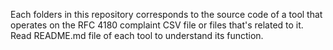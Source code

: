 Each folders in this repository corresponds to the source code of a tool that operates on the RFC 4180 complaint CSV file or files that's related to it. Read README.md file of each tool to understand its function.